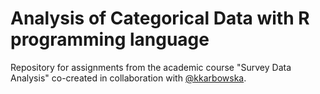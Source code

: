 # Analysis of Categorical Data with R programming language
Repository for assignments from the academic course "Survey Data Analysis" co-created in collaboration with [@kkarbowska](https://github.com/kkarbowska).
